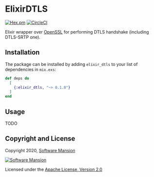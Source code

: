 # ElixirDTLS

[![Hex.pm](https://img.shields.io/hexpm/v/elixir_dtls.svg)](https://hex.pm/packages/elixir_dtls)
[![CircleCI](https://circleci.com/gh/membraneframework/elixir_dtls.svg?style=svg)](https://circleci.com/gh/membraneframework/elixir_dtls)

Elixir wrapper over [OpenSSL] for performing DTLS handshake (including DTLS-SRTP one).

## Installation

The package can be installed by adding `elixir_dtls` to your list of dependencies in `mix.exs`:

```elixir
def deps do
  [
    {:elixir_dtls, "~> 0.1.0"}
  ]
end
```

## Usage

TODO

## Copyright and License

Copyright 2020, [Software Mansion](https://swmansion.com/?utm_source=git&utm_medium=readme&utm_campaign=elixir_dtls)

[![Software Mansion](https://logo.swmansion.com/logo?color=white&variant=desktop&width=200&tag=membrane-github)](https://swmansion.com/?utm_source=git&utm_medium=readme&utm_campaign=elixir_dtls)

Licensed under the [Apache License, Version 2.0](LICENSE)

[OpenSSL]: https://www.openssl.org/
